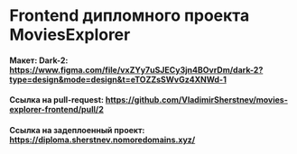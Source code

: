 # Frontend дипломного проекта MoviesExplorer

#### Макет: Dark-2: https://www.figma.com/file/vxZYy7uSJECy3jn4BOvrDm/dark-2?type=design&mode=design&t=eTOZZsSWvGz4XNWd-1
#### Ссылка на pull-request: https://github.com/VladimirSherstnev/movies-explorer-frontend/pull/2
#### Ссылка на задеплоенный проект: https://diploma.sherstnev.nomoredomains.xyz/


